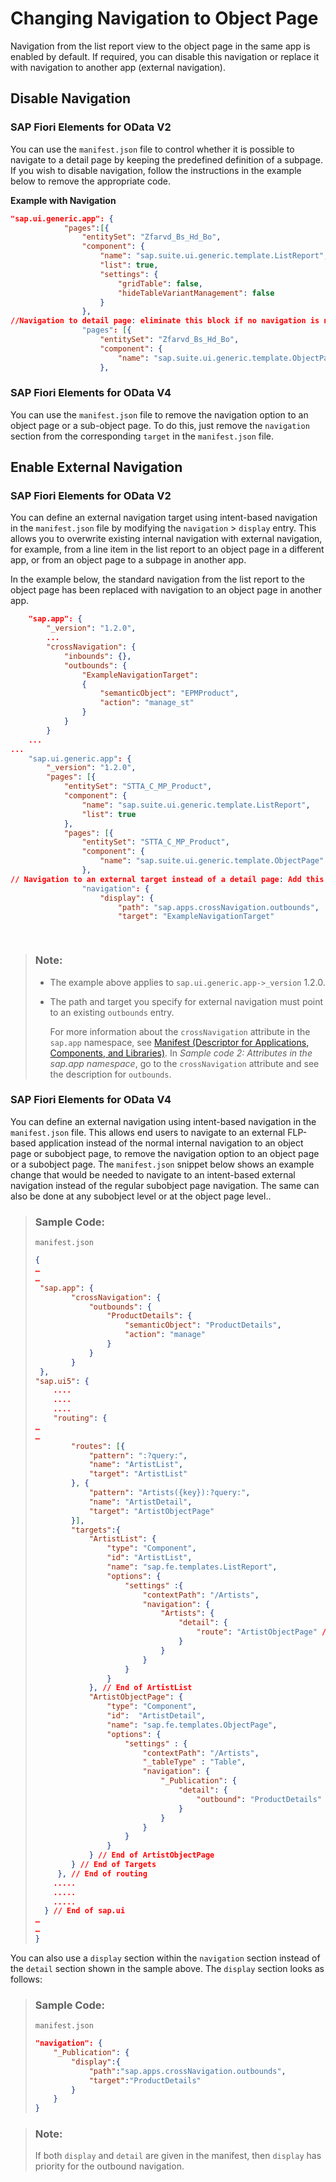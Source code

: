 <!-- loio8bd546e27a5f41cea6e251ba04534d70 -->

# Changing Navigation to Object Page

Navigation from the list report view to the object page in the same app is enabled by default. If required, you can disable this navigation or replace it with navigation to another app \(external navigation\).



<a name="loio8bd546e27a5f41cea6e251ba04534d70__section_as3_thj_vlb"/>

## Disable Navigation



### SAP Fiori Elements for OData V2

You can use the `manifest.json` file to control whether it is possible to navigate to a detail page by keeping the predefined definition of a subpage. If you wish to disable navigation, follow the instructions in the example below to remove the appropriate code.

**Example with Navigation**

```json
"sap.ui.generic.app": {
			"pages":[{
				"entitySet": "Zfarvd_Bs_Hd_Bo",
				"component": {
					"name": "sap.suite.ui.generic.template.ListReport",
					"list": true,
					"settings": {
						"gridTable": false, 
						"hideTableVariantManagement": false
					}
				},
//Navigation to detail page: eliminate this block if no navigation is needed
				"pages": [{
					"entitySet": "Zfarvd_Bs_Hd_Bo",
					"component": {
						"name": "sap.suite.ui.generic.template.ObjectPage"
					},	
```



### SAP Fiori Elements for OData V4

You can use the `manifest.json` file to remove the navigation option to an object page or a sub-object page. To do this, just remove the `navigation` section from the corresponding `target` in the `manifest.json` file.



<a name="loio8bd546e27a5f41cea6e251ba04534d70__section_xtw_fjj_vlb"/>

## Enable External Navigation



### SAP Fiori Elements for OData V2

You can define an external navigation target using intent-based navigation in the `manifest.json` file by modifying the `navigation` \> `display` entry. This allows you to overwrite existing internal navigation with external navigation, for example, from a line item in the list report to an object page in a different app, or from an object page to a subpage in another app.

In the example below, the standard navigation from the list report to the object page has been replaced with navigation to an object page in another app.

```json
    "sap.app": {
        "_version": "1.2.0",
        ...
        "crossNavigation": {
            "inbounds": {},
            "outbounds": {
                "ExampleNavigationTarget":
                {
                    "semanticObject": "EPMProduct",
                    "action": "manage_st"
                }
            }
        }
    ...
...
    "sap.ui.generic.app": {
        "_version": "1.2.0",
        "pages": [{
            "entitySet": "STTA_C_MP_Product",
            "component": {
                "name": "sap.suite.ui.generic.template.ListReport",
                "list": true
            },
            "pages": [{
                "entitySet": "STTA_C_MP_Product",
                "component": {
                    "name": "sap.suite.ui.generic.template.ObjectPage"
                },
// Navigation to an external target instead of a detail page: Add this block to set up external navigation.
                "navigation": {
                    "display": {
                        "path": "sap.apps.crossNavigation.outbounds",
                        "target": "ExampleNavigationTarget"

            
```

> ### Note:  
> -   The example above applies to `sap.ui.generic.app->_version` 1.2.0.
> 
> -   The path and target you specify for external navigation must point to an existing `outbounds` entry.
> 
>     For more information about the `crossNavigation` attribute in the `sap.app` namespace, see [Manifest \(Descriptor for Applications, Components, and Libraries\)](../04_Essentials/manifest-descriptor-for-applications-components-and-libraries-be0cf40.md). In *Sample code 2: Attributes in the sap.app namespace*, go to the `crossNavigation` attribute and see the description for `outbounds`.



### SAP Fiori Elements for OData V4

You can define an external navigation using intent-based navigation in the `manifest.json` file. This allows end users to navigate to an external FLP-based application instead of the normal internal navigation to an object page or subobject page, to remove the navigation option to an object page or a subobject page. The `manifest.json` snippet below shows an example change that would be needed to navigate to an intent-based external navigation instead of the regular subobject page navigation. The same can also be done at any subobject level or at the object page level..

> ### Sample Code:  
> `manifest.json`
> 
> ```json
> {
> …
> …
>  "sap.app": {
>         "crossNavigation": {
>             "outbounds": {
>                 "ProductDetails": {
>                     "semanticObject": "ProductDetails",
>                     "action": "manage"
>                 }
>             }
>         }
>  },
> "sap.ui5": {
>     ....
>     ....
>     ....
>     "routing": {
> …
> …
>         "routes": [{
>             "pattern": ":?query:",
>             "name": "ArtistList",
>             "target": "ArtistList"
>         }, {
>             "pattern": "Artists({key}):?query:",
>             "name": "ArtistDetail",
>             "target": "ArtistObjectPage"
>         }],
>         "targets":{
>             "ArtistList": {
>                 "type": "Component",
>                 "id": "ArtistList",
>                 "name": "sap.fe.templates.ListReport",
>                 "options": {
>                     "settings" :{                          
>                         "contextPath": "/Artists",
>                         "navigation": {                              
>                             "Artists": {                                 
>                                 "detail": {                                      
>                                     "route": "ArtistObjectPage" // This triggers the regular internal navigation to OP from LR table record
>                                 }                           
>                             }                          
>                         }
>                     }
>                 }
>             }, // End of ArtistList
>             "ArtistObjectPage": {
>                 "type": "Component",
>                 "id":  "ArtistDetail",                  
>                 "name": "sap.fe.templates.ObjectPage",
>                 "options": {
>                     "settings" : {                          
>                         "contextPath": "/Artists",                          
>                         "_tableType" : "Table",                          
>                         "navigation": {                              
>                             "_Publication": {                                  
>                                 "detail": {                                      
>                                     "outbound": "ProductDetails" // This triggers the external navigation to "ProductDetails" instead of the regular internal navigation to the sub-object page
>                                 }
>                             }                          
>                         }
>                     }
>                 }
>             } // End of ArtistObjectPage
>         } // End of Targets
>      }, // End of routing
>     .....
>     .....
>     .....
>   } // End of sap.ui
> …
> …
> }
> ```

You can also use a `display` section within the `navigation` section instead of the `detail` section shown in the sample above. The `display` section looks as follows:

> ### Sample Code:  
> `manifest.json`
> 
> ```json
> "navigation": {                              
>     "_Publication": {
>         "display":{                                      
>             "path":"sap.apps.crossNavigation.outbounds",
>             "target":"ProductDetails"
>         }                              
>     }
> }
> ```

> ### Note:  
> If both `display` and `detail` are given in the manifest, then `display` has priority for the outbound navigation.

